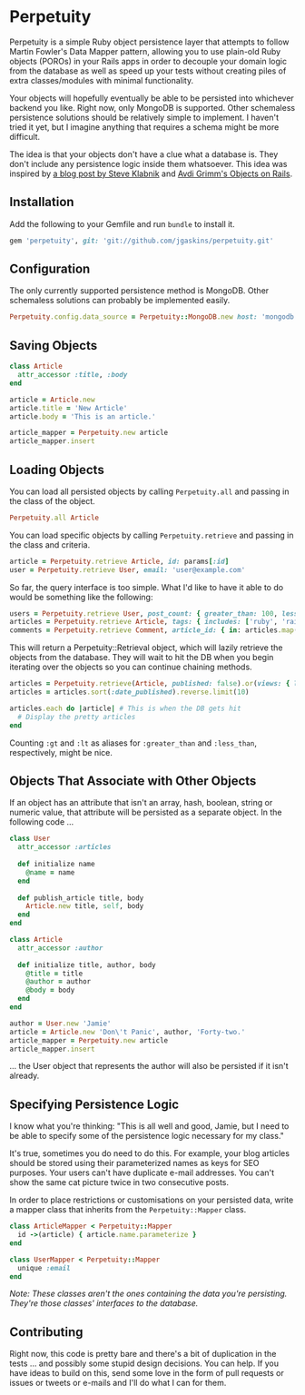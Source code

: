 # Perpetuity

Perpetuity is a simple Ruby object persistence layer that attempts to follow Martin Fowler's Data Mapper pattern, allowing you to use plain-old Ruby objects (POROs) in your Rails apps in order to decouple your domain logic from the database as well as speed up your tests without creating piles of extra classes/modules with minimal functionality.

Your objects will hopefully eventually be able to be persisted into whichever backend you like. Right now, only MongoDB is supported. Other schemaless persistence solutions should be relatively simple to implement. I haven't tried it yet, but I imagine anything that requires a schema might be more difficult.

The idea is that your objects don't have a clue what a database is. They don't include any persistence logic inside them whatsoever. This idea was inspired by [a blog post by Steve Klabnik](http://blog.steveklabnik.com/posts/2011-12-30-active-record-considered-harmful) and [Avdi Grimm's Objects on Rails](http://avdi.org/devblog/2011/11/15/early-access-beta-of-objects-on-rails-now-available-2/).

## Installation

Add the following to your Gemfile and run `bundle` to install it.

```ruby
gem 'perpetuity', git: 'git://github.com/jgaskins/perpetuity.git'
```

## Configuration

The only currently supported persistence method is MongoDB. Other schemaless solutions can probably be implemented easily.

```ruby
Perpetuity.config.data_source = Perpetuity::MongoDB.new host: 'mongodb.example.com', db: 'example_db'
```

## Saving Objects

```ruby
class Article
  attr_accessor :title, :body
end

article = Article.new
article.title = 'New Article'
article.body = 'This is an article.'

article_mapper = Perpetuity.new article
article_mapper.insert
```

## Loading Objects

You can load all persisted objects by calling `Perpetuity.all` and passing in the class of the object.

```ruby
Perpetuity.all Article
```

You can load specific objects by calling `Perpetuity.retrieve` and passing in the class and criteria.

```ruby
article = Perpetuity.retrieve Article, id: params[:id]
user = Perpetuity.retrieve User, email: 'user@example.com'
```

So far, the query interface is too simple. What I'd like to have it able to do would be something like the following:

```ruby
users = Perpetuity.retrieve User, post_count: { greater_than: 100, less_than: 1000 }
articles = Perpetuity.retrieve Article, tags: { includes: ['ruby', 'rails'] }
comments = Perpetuity.retrieve Comment, article_id: { in: articles.map(&:id) }
```

This will return a Perpetuity::Retrieval object, which will lazily retrieve the objects from the database. They will wait to hit the DB when you begin iterating over the objects so you can continue chaining methods.

```ruby
articles = Perpetuity.retrieve(Article, published: false).or(views: { less_than: 10 })
articles = articles.sort(:date_published).reverse.limit(10)

articles.each do |article| # This is when the DB gets hit
  # Display the pretty articles
end
```

Counting `:gt` and `:lt` as aliases for `:greater_than` and `:less_than`, respectively, might be nice.

## Objects That Associate with Other Objects

If an object has an attribute that isn't an array, hash, boolean, string or numeric value, that attribute will be persisted as a separate object. In the following code …

```ruby
class User
  attr_accessor :articles
  
  def initialize name
    @name = name
  end
  
  def publish_article title, body
    Article.new title, self, body
  end
end

class Article
  attr_accessor :author
  
  def initialize title, author, body
    @title = title
    @author = author
    @body = body
  end
end
```

```ruby
author = User.new 'Jamie'
article = Article.new 'Don\'t Panic', author, 'Forty-two.'
article_mapper = Perpetuity.new article
article_mapper.insert
```

… the User object that represents the author will also be persisted if it isn't already.

## Specifying Persistence Logic

I know what you're thinking: "This is all well and good, Jamie, but I need to be able to specify some of the persistence logic necessary for my class."

It's true, sometimes you do need to do this. For example, your blog articles should be stored using their parameterized names as keys for SEO purposes. Your users can't have duplicate e-mail addresses. You can't show the same cat picture twice in two consecutive posts.

In order to place restrictions or customisations on your persisted data, write a mapper class that inherits from the `Perpetuity::Mapper` class.
```ruby
class ArticleMapper < Perpetuity::Mapper
  id ->(article) { article.name.parameterize }
end

class UserMapper < Perpetuity::Mapper
  unique :email
end
```

*Note: These classes aren't the ones containing the data you're persisting. They're those classes' interfaces to the database.*

## Contributing

Right now, this code is pretty bare and there's a bit of duplication in the tests … and possibly some stupid design decisions. You can help. If you have ideas to build on this, send some love in the form of pull requests or issues or tweets or e-mails and I'll do what I can for them.